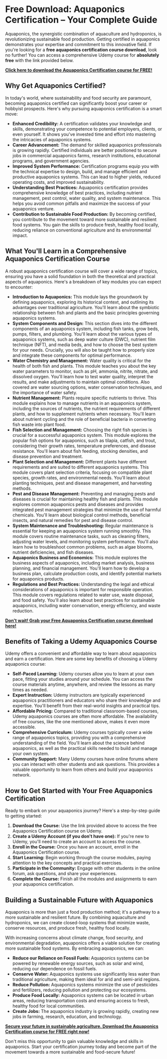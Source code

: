 # Free Download: Aquaponics Certification – Your Complete Guide

Aquaponics, the synergistic combination of aquaculture and hydroponics, is revolutionizing sustainable food production.  Getting certified in aquaponics demonstrates your expertise and commitment to this innovative field. If you're looking for a **free aquaponics certification course download**, look no further! You can access a comprehensive Udemy course for **absolutely free** with the link provided below.

[**Click here to download the Aquaponics Certification course for FREE!**](https://udemywork.com/aquaponics-certification)

## Why Get Aquaponics Certified?

In today's world, where sustainability and food security are paramount, becoming aquaponics certified can significantly boost your career or hobbyist prospects. Here's why pursuing aquaponics certification is a smart move:

*   **Enhanced Credibility:** A certification validates your knowledge and skills, demonstrating your competence to potential employers, clients, or even yourself. It shows you've invested time and effort into mastering the intricacies of aquaponics systems.
*   **Career Advancement:** The demand for skilled aquaponics professionals is growing rapidly.  Certified individuals are better positioned to secure jobs in commercial aquaponics farms, research institutions, educational programs, and government agencies.
*   **Improved System Performance:** Certification programs equip you with the technical expertise to design, build, and manage efficient and productive aquaponics systems. This can lead to higher yields, reduced operating costs, and improved sustainability.
*   **Understanding Best Practices:** Aquaponics certification provides comprehensive knowledge of best practices, including nutrient management, pest control, water quality, and system maintenance. This helps you avoid common pitfalls and maximize the success of your aquaponics venture.
*   **Contribution to Sustainable Food Production:** By becoming certified, you contribute to the movement toward more sustainable and resilient food systems. You gain the skills to produce fresh, healthy food locally, reducing reliance on conventional agriculture and its environmental impact.

## What You'll Learn in a Comprehensive Aquaponics Certification Course

A robust aquaponics certification course will cover a wide range of topics, ensuring you have a solid foundation in both the theoretical and practical aspects of aquaponics. Here's a breakdown of key modules you can expect to encounter:

*   **Introduction to Aquaponics:** This module lays the groundwork by defining aquaponics, exploring its historical context, and outlining its advantages over traditional agriculture.  You'll learn about the symbiotic relationship between fish and plants and the basic principles governing aquaponics systems.
*   **System Components and Design:** This section dives into the different components of an aquaponics system, including fish tanks, grow beds, pumps, filters, and plumbing. You'll learn about the various types of aquaponics systems, such as deep water culture (DWC), nutrient film technique (NFT), and media beds, and how to choose the best system for your needs.  Crucially, you will also be taught how to properly size and integrate these components for optimal performance.
*   **Water Chemistry and Management:** Water quality is critical for the health of both fish and plants. This module teaches you about the key water parameters to monitor, such as pH, ammonia, nitrite, nitrate, and dissolved oxygen. You'll learn how to test water quality, interpret the results, and make adjustments to maintain optimal conditions.  Also covered are water sourcing options, water conservation techniques, and the importance of water safety.
*   **Nutrient Management:**  Plants require specific nutrients to thrive. This module explains how to manage nutrients in an aquaponics system, including the sources of nutrients, the nutrient requirements of different plants, and how to supplement nutrients when necessary. You'll learn about nutrient cycling and the role of beneficial bacteria in converting fish waste into plant food.
*   **Fish Selection and Management:** Choosing the right fish species is crucial for a successful aquaponics system. This module explores the popular fish options for aquaponics, such as tilapia, catfish, and trout, considering their growth rates, temperature preferences, and disease resistance. You'll learn about fish feeding, stocking densities, and disease prevention and treatment.
*   **Plant Selection and Management:**  Different plants have different requirements and are suited to different aquaponics systems. This module covers plant selection criteria, focusing on compatible plant species, growth rates, and environmental needs.  You'll learn about planting techniques, pest and disease management, and harvesting methods.
*   **Pest and Disease Management:**  Preventing and managing pests and diseases is crucial for maintaining healthy fish and plants. This module explores common aquaponics pests and diseases and provides integrated pest management strategies that minimize the use of harmful chemicals. You'll learn about biological control methods, beneficial insects, and natural remedies for pest and disease control.
*   **System Maintenance and Troubleshooting:** Regular maintenance is essential for keeping an aquaponics system running smoothly. This module covers routine maintenance tasks, such as cleaning filters, adjusting water levels, and monitoring system performance. You'll also learn how to troubleshoot common problems, such as algae blooms, nutrient deficiencies, and fish diseases.
*   **Aquaponics Business and Economics:** This module explores the business aspects of aquaponics, including market analysis, business planning, and financial management. You'll learn how to develop a business plan, calculate production costs, and identify potential markets for aquaponics products.
*   **Regulations and Best Practices:**  Understanding the legal and ethical considerations of aquaponics is important for responsible operation. This module covers regulations related to water use, waste disposal, and food safety. You'll also learn about best practices for sustainable aquaponics, including water conservation, energy efficiency, and waste reduction.

[**Don't wait! Grab your Free Aquaponics Certification course download here!**](https://udemywork.com/aquaponics-certification)

## Benefits of Taking a Udemy Aquaponics Course

Udemy offers a convenient and affordable way to learn about aquaponics and earn a certification. Here are some key benefits of choosing a Udemy aquaponics course:

*   **Self-Paced Learning:** Udemy courses allow you to learn at your own pace, fitting your studies around your schedule. You can access the course materials anytime, anywhere, and review the lessons as many times as needed.
*   **Expert Instruction:** Udemy instructors are typically experienced aquaponics practitioners and educators who share their knowledge and expertise. You'll benefit from their real-world insights and practical tips.
*   **Affordable Pricing:** Compared to traditional classroom-based courses, Udemy aquaponics courses are often more affordable. The availability of free courses, like the one mentioned above, makes it even more accessible.
*   **Comprehensive Curriculum:** Udemy courses typically cover a wide range of aquaponics topics, providing you with a comprehensive understanding of the field. You'll learn about the science behind aquaponics, as well as the practical skills needed to build and manage your own system.
*   **Community Support:** Many Udemy courses have online forums where you can interact with other students and ask questions. This provides a valuable opportunity to learn from others and build your aquaponics network.

## How to Get Started with Your Free Aquaponics Certification

Ready to embark on your aquaponics journey? Here's a step-by-step guide to getting started:

1.  **Download the Course:** Use the link provided above to access the free Aquaponics Certification course on Udemy.
2.  **Create a Udemy Account (if you don't have one):** If you're new to Udemy, you'll need to create an account to access the course.
3.  **Enroll in the Course:** Once you have an account, enroll in the Aquaponics Certification course.
4.  **Start Learning:** Begin working through the course modules, paying attention to the key concepts and practical exercises.
5.  **Participate in the Community:** Engage with other students in the online forum, ask questions, and share your experiences.
6.  **Complete the Course:**  Finish all the modules and assignments to earn your aquaponics certification.

## Building a Sustainable Future with Aquaponics

Aquaponics is more than just a food production method; it's a pathway to a more sustainable and resilient future. By combining aquaculture and hydroponics, we can create closed-loop systems that minimize waste, conserve resources, and produce fresh, healthy food locally.

With increasing concerns about climate change, food security, and environmental degradation, aquaponics offers a viable solution for creating more sustainable food systems. By embracing aquaponics, we can:

*   **Reduce our Reliance on Fossil Fuels:** Aquaponics systems can be powered by renewable energy sources, such as solar and wind, reducing our dependence on fossil fuels.
*   **Conserve Water:** Aquaponics systems use significantly less water than traditional agriculture, making them ideal for arid and semi-arid regions.
*   **Reduce Pollution:** Aquaponics systems minimize the use of pesticides and fertilizers, reducing pollution and protecting our ecosystems.
*   **Produce Food Locally:** Aquaponics systems can be located in urban areas, reducing transportation costs and ensuring access to fresh, healthy food for local communities.
*   **Create Jobs:** The aquaponics industry is growing rapidly, creating new jobs in farming, research, education, and technology.

[**Secure your future in sustainable agriculture. Download the Aquaponics Certification course for FREE right now!**](https://udemywork.com/aquaponics-certification)

Don't miss this opportunity to gain valuable knowledge and skills in aquaponics. Start your certification journey today and become part of the movement towards a more sustainable and food-secure future!
